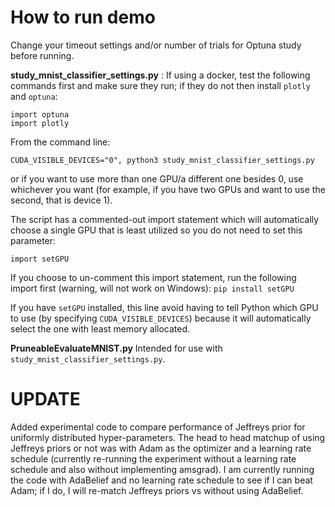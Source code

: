 # How to run demo

Change your timeout settings and/or number of trials for Optuna study before running.

**study_mnist_classifier_settings.py** : 
If using a docker, test the following commands first and make sure they run; if they do not then install `plotly` and `optuna`:

```
import optuna
import plotly
```

From the command line:

```
CUDA_VISIBLE_DEVICES="0", python3 study_mnist_classifier_settings.py
```

or if you want to use more than one GPU/a different one besides 0, use whichever you want (for example, if you have two GPUs and want to use the second, that is device 1).

The script has a commented-out import statement which will automatically choose a single GPU that is least utilized so you do not need to set this parameter:

`import setGPU`

If you choose to un-comment this import statement, run the following import first (warning, will not work on Windows):
`pip install setGPU`

If you have `setGPU` installed, this line avoid having to tell Python which GPU to use (by specifying `CUDA_VISIBLE_DEVICES`) because it will automatically select the one with least memory allocated.

**PruneableEvaluateMNIST.py**
Intended for use with `study_mnist_classifier_settings.py`.

# UPDATE

Added experimental code to compare performance of Jeffreys prior for uniformly distributed hyper-parameters.  The head to head matchup of using Jeffreys priors or not was with Adam as the optimizer and a learning rate schedule (currently re-running the experiment without a learning rate schedule and also without implementing amsgrad).  I am currently running the code with AdaBelief and no learning rate schedule to see if I can beat Adam; if I do, I will re-match Jeffreys priors vs without using AdaBelief.
